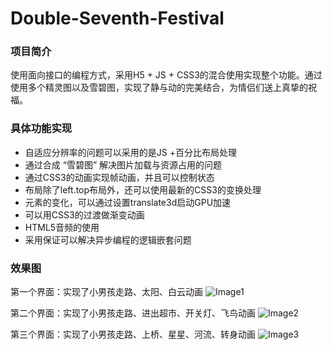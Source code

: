 # Double-Seventh-Festival
### 项目简介

使用面向接口的编程方式，采用H5 + JS + CSS3的混合使用实现整个功能。通过使用多个精灵图以及雪碧图，实现了静与动的完美结合，为情侣们送上真挚的祝福。

### 具体功能实现
- 自适应分辨率的问题可以采用的是JS +百分比布局处理
- 通过合成 “雪碧图” 解决图片加载与资源占用的问题
- 通过CSS3的动画实现帧动画，并且可以控制状态
- 布局除了left.top布局外，还可以使用最新的CSS3的变换处理
- 元素的变化，可以通过设置translate3d启动GPU加速
- 可以用CSS3的过渡做渐变动画
- HTML5音频的使用
- 采用保证可以解决异步编程的逻辑嵌套问题

### 效果图
第一个界面：实现了小男孩走路、太阳、白云动画
![Image1](https://github.com/Hannn997/Double-Seventh-Festival/blob/master/impression%20drawing/image1.png)

第二个界面：实现了小男孩走路、进出超市、开关灯、飞鸟动画
![Image2](https://github.com/Hannn997/Double-Seventh-Festival/blob/master/impression%20drawing/image2.png)

第三个界面：实现了小男孩走路、上桥、星星、河流、转身动画
![Image3](https://github.com/Hannn997/Double-Seventh-Festival/blob/master/impression%20drawing/image3.png)

